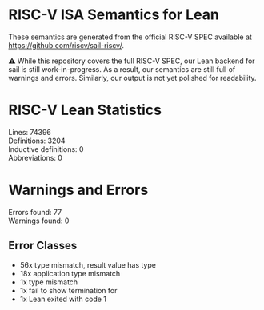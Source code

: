 # RISC-V ISA Semantics for Lean

These semantics are generated from the official RISC-V SPEC available at
https://github.com/riscv/sail-riscv/.

⚠️ While this repository covers the full RISC-V SPEC, our Lean backend for sail
is still work-in-progress. As a result, our semantics are still full of warnings
and errors. Similarly, our output is not yet polished for readability.
# RISC-V Lean Statistics

Lines: 74396  
Definitions: 3204  
Inductive definitions: 0  
Abbreviations: 0  

# Warnings and Errors

Errors found: 77  
Warnings found: 0  

## Error Classes

- 56x type mismatch, result value has type
- 18x application type mismatch
- 1x type mismatch
- 1x fail to show termination for
- 1x Lean exited with code 1
